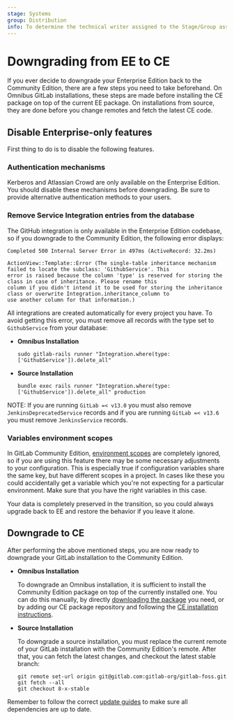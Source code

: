 ```yaml
---
stage: Systems
group: Distribution
info: To determine the technical writer assigned to the Stage/Group associated with this page, see https://about.gitlab.com/handbook/product/ux/technical-writing/#assignments
---
```


# Downgrading from EE to CE

If you ever decide to downgrade your Enterprise Edition back to the
Community Edition, there are a few steps you need to take beforehand. On Omnibus GitLab
installations, these steps are made before installing the CE package on top of
the current EE package. On installations from source, they are done before
you change remotes and fetch the latest CE code.

## Disable Enterprise-only features

First thing to do is to disable the following features.

### Authentication mechanisms

Kerberos and Atlassian Crowd are only available on the Enterprise Edition. You
should disable these mechanisms before downgrading. Be sure to provide
alternative authentication methods to your users.

### Remove Service Integration entries from the database

The GitHub integration is only available in the Enterprise Edition codebase,
so if you downgrade to the Community Edition, the following error displays:

```plaintext
Completed 500 Internal Server Error in 497ms (ActiveRecord: 32.2ms)

ActionView::Template::Error (The single-table inheritance mechanism failed to locate the subclass: 'GithubService'. This
error is raised because the column 'type' is reserved for storing the class in case of inheritance. Please rename this
column if you didn't intend it to be used for storing the inheritance class or overwrite Integration.inheritance_column to
use another column for that information.)
```

All integrations are created automatically for every project you have.
To avoid getting this error, you must remove all records with the type set to
`GithubService` from your database:

- **Omnibus Installation**

  ```shell
  sudo gitlab-rails runner "Integration.where(type: ['GithubService']).delete_all"
  ```

- **Source Installation**

  ```shell
  bundle exec rails runner "Integration.where(type: ['GithubService']).delete_all" production
  ```

NOTE:
If you are running `GitLab =< v13.0` you must also remove `JenkinsDeprecatedService` records
and if you are running `GitLab =< v13.6` you must remove `JenkinsService` records.

### Variables environment scopes

In GitLab Community Edition, [environment scopes](../user/group/clusters/index.md#environment-scopes)
are completely ignored, so if you are using this feature there may be some
necessary adjustments to your configuration. This is especially true if
configuration variables share the same key, but have different
scopes in a project. In cases like these you could accidentally get a variable
which you're not expecting for a particular environment. Make sure that you have
the right variables in this case.

Your data is completely preserved in the transition, so you could always upgrade
back to EE and restore the behavior if you leave it alone.

## Downgrade to CE

After performing the above mentioned steps, you are now ready to downgrade your
GitLab installation to the Community Edition.

- **Omnibus Installation**

  To downgrade an Omnibus installation, it is sufficient to install the Community
  Edition package on top of the currently installed one. You can do this manually,
  by directly [downloading the package](https://packages.gitlab.com/gitlab/gitlab-ce)
  you need, or by adding our CE package repository and following the
  [CE installation instructions](https://about.gitlab.com/install/?version=ce).

- **Source Installation**

  To downgrade a source installation, you must replace the current remote of
  your GitLab installation with the Community Edition's remote. After that, you
  can fetch the latest changes, and checkout the latest stable branch:

  ```shell
  git remote set-url origin git@gitlab.com:gitlab-org/gitlab-foss.git
  git fetch --all
  git checkout 8-x-stable
  ```

Remember to follow the correct [update guides](../update/index.md) to make
sure all dependencies are up to date.
